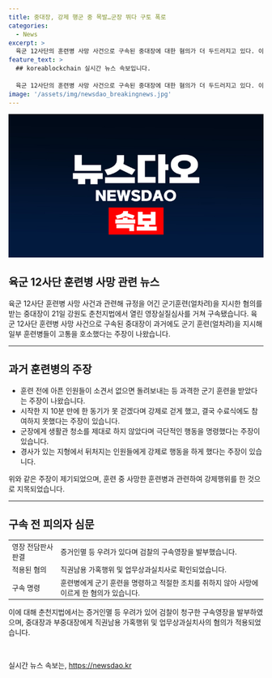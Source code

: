 ```yaml
---
title: 중대장, 강제 행군 중 목발…군장 뛰다 구토 폭로
categories:
  - News
excerpt: >
  육군 12사단의 훈련병 사망 사건으로 구속된 중대장에 대한 혐의가 더 두드러지고 있다. 이번 사건과 관련해 과거에도 군기훈련을 지시했다는 주장이 나와 사회적 관심이 집중되고 있다. 이에 춘천지법은 중대장과 부중대장에 대한 구속 전 피의자 심문을 열고, 증거인멸 등 우려가 있다며 검찰이 청구한 구속영장을 발부했다. 두 사람은 가혹행위 및 업무상과실치사 등의 혐의를 받고 있으며, 사건은 계속 수사 중이다.
feature_text: >
  ## koreablockchain 실시간 뉴스 속보입니다.

  육군 12사단의 훈련병 사망 사건으로 구속된 중대장에 대한 혐의가 더 두드러지고 있다. 이번 사건과 관련해 과거에도 군기훈련을 지시했다는 주장이 나와 사회적 관심이 집중되고 있다. 이에 춘천지법은 중대장과 부중대장에 대한 구속 전 피의자 심문을 열고, 증거인멸 등 우려가 있다며 검찰이 청구한 구속영장을 발부했다. 두 사람은 가혹행위 및 업무상과실치사 등의 혐의를 받고 있으며, 사건은 계속 수사 중이다.
image: '/assets/img/newsdao_breakingnews.jpg'
---
```


<p><img src="/assets/img/newsdao_breakingnews.jpg" alt="koreablockchain 속보" /></p>

<h2 data-ke-size="size26">육군 12사단 훈련병 사망 관련 뉴스</h2>

<p data-ke-size="size16">육군 12사단 훈련병 사망 사건과 관련해 규정을 어긴 군기훈련(얼차려)을 지시한 혐의를 받는 중대장이 21일 강원도 춘천지법에서 열린 영장실질심사를 거쳐 구속됐습니다. 육군 12사단 훈련병 사망 사건으로 구속된 중대장이 과거에도 군기 훈련(얼차려)을 지시해 일부 훈련병들이 고통을 호소했다는 주장이 나왔습니다.</p>

<hr>

<h2 data-ke-size="size26">과거 훈련병의 주장</h2>

<ul>
  <li>훈련 전에 아픈 인원들이 소견서 없으면 돌려보내는 등 과격한 군기 훈련을 받았다는 주장이 나왔습니다.</li>
  <li>시작한 지 10분 만에 한 동기가 못 걷겠다며 강제로 걷게 했고, 결국 수료식에도 참여하지 못했다는 주장이 있습니다.</li>
  <li>군장에게 생활관 청소를 제대로 하지 않았다며 극단적인 행동을 명령했다는 주장이 있습니다.</li>
  <li>경사가 있는 지형에서 뒤처지는 인원들에게 강제로 행동을 하게 했다는 주장이 있습니다.</li>
</ul>

<p data-ke-size="size16">위와 같은 주장이 제기되었으며, 훈련 중 사망한 훈련병과 관련하여 강제행위를 한 것으로 지목되었습니다.</p>

<hr>

<h2 data-ke-size="size26">구속 전 피의자 심문</h2>

<table>
  <tr>
    <td>영장 전담판사 판결</td>
    <td>증거인멸 등 우려가 있다며 검찰의 구속영장을 발부했습니다.</td>
  </tr>
  <tr>
    <td>적용된 혐의</td>
    <td>직권남용 가혹행위 및 업무상과실치사로 확인되었습니다.</td>
  </tr>
  <tr>
    <td>구속 명령</td>
    <td>훈련병에게 군기 훈련을 명령하고 적절한 조치를 취하지 않아 사망에 이르게 한 혐의가 있습니다.</td>
  </tr>
</table>

<p data-ke-size="size16">이에 대해 춘천지법에서는 증거인멸 등 우려가 있어 검찰이 청구한 구속영장을 발부하였으며, 중대장과 부중대장에게 직권남용 가혹행위 및 업무상과실치사의 혐의가 적용되었습니다.</p>

<p data-ke-size="size16">&nbsp;</p>
실시간 뉴스 속보는, <a href="https://newsdao.kr" rel="dofollow">https://newsdao.kr</a>



